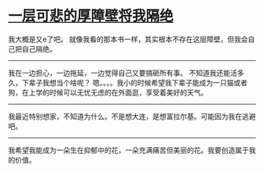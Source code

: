 # [一层可悲的厚障壁将我隔绝](https://github.com/AlexiFeng/gitblog/issues/18)

我大概是又e了吧。
就像我看的那本书一样，其实根本不存在这层障壁，但我会自己把自己隔绝。

---
我在一边担心，一边拖延，一边觉得自己又要搞砸所有事。
不知道我还能活多久，下辈子我想当个啥呢？
嗯。。。。我小的时候希望我下辈子能成为一只猫或者狗，在上学的时候可以无忧无虑的在外面逛，享受着美好的天气。

---
我最近特别想家，不知道为什么。不是想大连，是想富拉尔基。可能因为我在逃避吧。

---
我希望我能成为一朵生在抑郁中的花，一朵充满痛苦但美丽的花。我要创造属于我的价值。